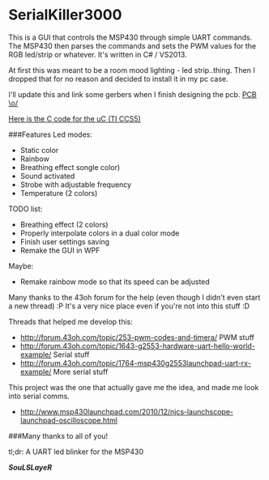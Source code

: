 # SerialKiller3000


This is a GUI that controls the MSP430 through simple UART commands. 
The MSP430 then parses the commands and sets the PWM values for the RGB led/strip or whatever. 
It's written in C# / VS2013.

At first this was meant to be a room mood lighting - led strip..thing. Then I dropped that for no reason and decided to install it in my pc case. 

I'll update this and link some gerbers when I finish designing the pcb.
[PCB \o/]

[Here is the C code for the uC (TI CCS5)]

###Features
Led modes:
- Static color
- Rainbow
- Breathing effect songle color)
- Sound activated 
- Strobe with adjustable frequency
- Temperature (2 colors)

TODO list:
- Breathing effect (2 colors)
- Properly interpolate colors in a dual color mode
- Finish user settings saving
- Remake the GUI in WPF

Maybe:
- Remake rainbow mode so that its speed can be adjusted

Many thanks to the 43oh forum for the help (even though I didn't even start a new thread) :P 
It's a very nice place even if you're not into this stuff :D

Threads that helped me develop this: 
 - http://forum.43oh.com/topic/253-pwm-codes-and-timera/ PWM stuff 
 - http://forum.43oh.com/topic/1643-g2553-hardware-uart-hello-world-example/ Serial stuff 
 - http://forum.43oh.com/topic/1764-msp430g2553launchpad-uart-rx-example/ More serial stuff

This project was the one that actually gave me the idea, and made me look into serial comms.
 - http://www.msp430launchpad.com/2010/12/njcs-launchscope-launchpad-oscilloscope.html 

###Many thanks to all of you!

tl;dr: A UART led blinker for the MSP430

***SouLSLayeR***

[PCB \o/]:https://github.com/espilioto/SerialKiller3000PCB
[Here is the C code for the uC (TI CCS5)]:https://github.com/espilioto/SERIAL-KILLER-MSP430
